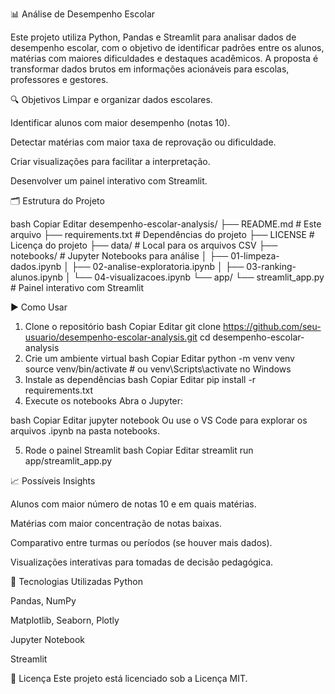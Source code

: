 📊 Análise de Desempenho Escolar

Este projeto utiliza Python, Pandas e Streamlit para analisar dados de desempenho escolar, com o objetivo de identificar padrões entre os alunos, matérias com maiores dificuldades e destaques acadêmicos. A proposta é transformar dados brutos em informações acionáveis para escolas, professores e gestores.

🔍 Objetivos
Limpar e organizar dados escolares.

Identificar alunos com maior desempenho (notas 10).

Detectar matérias com maior taxa de reprovação ou dificuldade.

Criar visualizações para facilitar a interpretação.

Desenvolver um painel interativo com Streamlit.

🗂 Estrutura do Projeto

bash
Copiar
Editar
desempenho-escolar-analysis/
├── README.md                 # Este arquivo
├── requirements.txt          # Dependências do projeto
├── LICENSE                   # Licença do projeto
├── data/                     # Local para os arquivos CSV
├── notebooks/                # Jupyter Notebooks para análise
│   ├── 01-limpeza-dados.ipynb
│   ├── 02-analise-exploratoria.ipynb
│   ├── 03-ranking-alunos.ipynb
│   └── 04-visualizacoes.ipynb
└── app/
    └── streamlit_app.py      # Painel interativo com Streamlit
    
▶️ Como Usar

1. Clone o repositório
bash
Copiar
Editar
git clone https://github.com/seu-usuario/desempenho-escolar-analysis.git
cd desempenho-escolar-analysis
2. Crie um ambiente virtual
bash
Copiar
Editar
python -m venv venv
source venv/bin/activate  # ou venv\Scripts\activate no Windows
3. Instale as dependências
bash
Copiar
Editar
pip install -r requirements.txt
4. Execute os notebooks
Abra o Jupyter:

bash
Copiar
Editar
jupyter notebook
Ou use o VS Code para explorar os arquivos .ipynb na pasta notebooks.

5. Rode o painel Streamlit
bash
Copiar
Editar
streamlit run app/streamlit_app.py

📈 Possíveis Insights

Alunos com maior número de notas 10 e em quais matérias.

Matérias com maior concentração de notas baixas.

Comparativo entre turmas ou períodos (se houver mais dados).

Visualizações interativas para tomadas de decisão pedagógica.

📌 Tecnologias Utilizadas
Python

Pandas, NumPy

Matplotlib, Seaborn, Plotly

Jupyter Notebook

Streamlit

📄 Licença
Este projeto está licenciado sob a Licença MIT.

